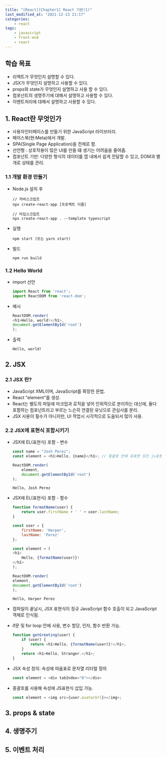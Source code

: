 ```yaml
---
title: "[React][Chapter1] React 기본(1)"
last_modified_at: "2021-12-13 21:17"
categories:
    - react
tags:
    - javascript
    - front-end
    - react
---
```


## 학습 목표

* 리액트가 무엇인지 설명할 수 있다. 
* JSX가 무엇인지 설명하고 사용할 수 있다.
* props와 state가 무엇인지 설명하고 사용 할 수 있다.
* 컴포넌트의 생명주기에 대해서 설명하고 사용할 수 있다.
* 이벤트처리에 대해서 설명하고 사용할 수 있다.

## 1. React란 무엇인가

* 사용자인터페이스를 만들기 위한 JavaScript 라이브러리.
* 페이스북(현:Meta)에서 개발.
* SPA(Single Page Application)을 전제로 함.
* 선언형 : 상호작용이 많은 UI를 만들 떄 생기는 어려움을 줄여줌.
* 컴포넌트 기반: 다양한 형식의 데이터를 앱 내에서 쉽게 전달할 수 있고, DOM과 별개로 상태를 관리.

### 1.1 개발 환경 만들기

* Node.js 설치 후 

    ```text
    // 자바스크립트
    npx create-react-app [프로젝트 이름]

    // 타입스크립트
    npx create-react-app . --template typescript
    ```
* 실행

    ```text
    npm start (또는 yarn start)
    ```

* 빌드 

    ```text
    npm run build
    ```

### 1.2 Hello World

* import 선언
    ```js
    import React from 'react'; 
    import ReactDOM from 'react-dom';  
    ```
* 예시
    ```js
    ReactDOM.render(
    <h1>Hello, world!</h1>,
    document.getElementById('root')
    );

    ```

* 출력
    ```text
    Hello, world!
    ```

## 2. JSX

### 2.1 JSX 란?

* JavaScript XML이며, JavaScript를 확장한 문법.
* React "element"를 생성.
* React는 별도의 파일에 마크업과 로직을 넣어 인위적으로 분리하는 대신에, 둘다 포함하는 컴포넌트라고 부르는 느슨히 연결된 유닛으로 관심사를 분리.
* JSX 사용이 필수가 아니지만, UI 작업시 시각적으로 도움되서 많이 사용.

### 2.2 JSX에 표현식 포함시키기

* JSX에 EL(표현식) 포함 - 변수

    ```js
    const name = "Josh Perez";
    const element = <h1>Hello, {name}</h1>; // 중괄호 안에 유효한 모든 js표현식을 넣을수 있음.

    ReactDOM.render(
        element,
        document.getElementById('root')
    );
    ```
    
    ```text
    Hello, Josh Perez
    ```


* JSX에 EL(표현식) 포함 - 함수

    ```js
    function formatName(user) {
        return user.firstName + ' ' + user.lastName;
    }

    const user = {
        firstName: 'Harper',
        lastName: 'Perez'
    };

    const element = (
    <h1>
        Hello, {formatName(user)}!
    </h1>
    );

    ReactDOM.render(
    element,
    document.getElementById('root')
    );
    ```

    ```text
    Hello, Harper Perez
    ```

* 컴파일이 끝날시, JSX 표현식이 정규 JavaScript 함수 호출이 되고 JavaScript 객체로 인식됨.

* if문 및 for loop 안에 사용, 변수 할당, 인자, 함수 반환 가능.

    ```js
    function getGreeting(user) {
        if (user) {
            return <h1>Hello, {formatName(user)}!</h1>;
        }
        return <h1>Hello, Stranger.</h1>;
    }

    ```
* JSX 속성 정의: 속성에 따옴표로 문자열 리터럴 정의

    ```js
    const element = <div tabIndex="0"></div>
    ```

* 중괄호를 사용해 속성에 JS표현식 삽입 가능.

    ```js
    const element = <img src={user.avatarUrl}></img>;
    ```

## 3. props & state

## 4. 생명주기

## 5. 이벤트 처리


